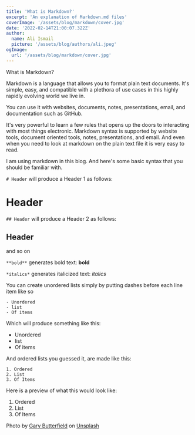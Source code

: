 ```yaml
---
title: 'What is Markdown?'
excerpt: 'An explanation of Markdown.md files'
coverImage: '/assets/blog/markdown/cover.jpg'
date: '2022-02-14T21:00:07.322Z'
author:
  name: Ali Ismail
  picture: '/assets/blog/authors/ali.jpeg'
ogImage:
  url: '/assets/blog/markdown/cover.jpg'
---
```

What is Markdown?

Markdown is a language that allows you to format plain text documents. It's simple, easy, and compatible with a plethora of use cases in this highly rapidly evolving world we live in.

You can use it with websites, documents, notes, presentations, email, and documentation such as GitHub. 

It's very powerful to learn a few rules that opens up the doors to interacting with most things electronic. Markdown syntax is supported by website tools, document oriented tools, notes, presentations, and email. And even when you need to look at markdown on the plain text file it is very easy to read.


I am using markdown in this blog. And here's some basic syntax that you should be familiar with.

`# Header` will produce a Header 1 as follows: 

# Header

`## Header` will produce a Header 2 as follows: 

## Header

and so on

`**bold**` generates bold text: **bold**

`*italics*` generates italicized text: *italics*

You can create unordered lists simply by putting dashes before each line item like so

```
- Unordered
- list
- Of items
```

Which will produce something like this: 
- Unordered
- list
- Of items

And ordered lists you guessed it, are made like this:
```
1. Ordered
2. List
3. Of Items
```

Here is a preview of what this would look like:

1. Ordered
2. List
3. Of Items



Photo by [Gary Butterfield](https://unsplash.com/@garybpt?utm_source=unsplash&utm_medium=referral&utm_content=creditCopyText) on [Unsplash](https://unsplash.com/?utm_source=unsplash&utm_medium=referral&utm_content=creditCopyText)
  